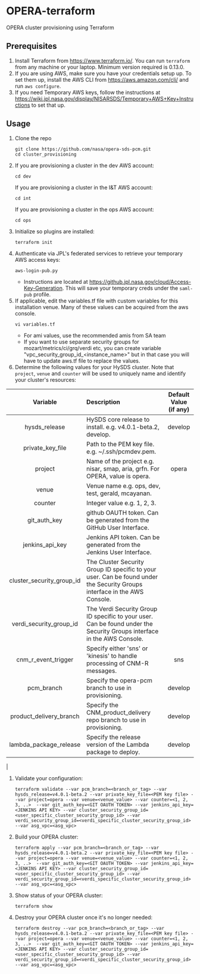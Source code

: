 # OPERA-terraform
OPERA cluster provisioning using Terraform

## Prerequisites
1. Install Terraform from https://www.terraform.io/. You can run `terraform` from any machine or your laptop. Minimum version required is 0.13.0.
1. If you are using AWS, make sure you have your credentials setup up. To set them up, install the AWS CLI from https://aws.amazon.com/cli/ and run `aws configure`.
1. If you need Temporary AWS keys, follow the instructions at https://wiki.jpl.nasa.gov/display/NISARSDS/Temporary+AWS+Key+Instructions to set that up.

## Usage
1. Clone the repo
   ```
   git clone https://github.com/nasa/opera-sds-pcm.git
   cd cluster_provisioning
   ```
1. If you are provisioning a cluster in the dev AWS account:
   ```
   cd dev
   ```
   If you are provisioning a cluster in the I&T AWS account:
   ```
   cd int
   ```
   If you are provisioning a cluster in the ops AWS account:
   ```
   cd ops
   ```
1. Initialize so plugins are installed:
   ```
   terraform init
   ```
1. Authenticate via JPL's federated services to retrieve your temporary AWS access keys:
   ```
   aws-login-pub.py
   ```
    - Instructions are located at https://github.jpl.nasa.gov/cloud/Access-Key-Generation. This will save your temporary creds under the `saml-pub` profile.
1. If applicable, edit the variables.tf file with custom variables for this installation venue. Many of these values can be acquired from the aws console.
   ```
   vi variables.tf
   ```
    - For ami values, use the recommended amis from SA team
    - If you want to use separate security groups for mozart/metrics/ci/grq/verdi etc, you can create variable "vpc_security_group_id_<instance_name>" but in that case you will have to update aws.tf file to replace the values.
1. Determine the following values for your HySDS cluster. Note that `project`, `venue` and `counter` will be used to uniquely name and identify your cluster's resources:

| Variable          | Description              | Default Value (if any) |
|:-----------------:|:-------------------------|:----------------------:|
| hysds_release     | HySDS core release to install. e.g. v4.0.1-beta.2, develop. | develop |
| private_key_file  | Path to the PEM key file. e.g. ~/.ssh/pcmdev.pem. |
| project           | Name of the project e.g. nisar, smap, aria, grfn. For OPERA, value is opera. | opera |
| venue             | Venue name e.g. ops, dev, test, gerald, mcayanan. |
| counter           | Integer value e.g. 1, 2, 3. |
| git_auth_key      | github OAUTH token. Can be generated from the GitHub User Interface. |
| jenkins_api_key   | Jenkins API token. Can be generated from the Jenkins User Interface. |
| cluster_security_group_id | The Cluster Security Group ID specific to your user. Can be found under the Security Groups interface in the AWS Console. |
| verdi_security_group_id | The Verdi Security Group ID specific to your user. Can be found under the Security Groups interface in the AWS Console. |
| cnm_r_event_trigger | Specify either 'sns' or 'kinesis' to handle processing of CNM-R messages. | sns |
| pcm_branch | Specify the opera-pcm branch to use in provisioning. | develop |
| product_delivery_branch | Specify the CNM_product_delivery repo branch to use in provisioning. | develop | 
| lambda_package_release | Specify the release version of the Lambda package to deploy. | develop |
| 
1. Validate your configuration:
   ```
   terraform validate --var pcm_branch=<branch_or_tag> --var hysds_release=v4.0.1-beta.2 --var private_key_file=<PEM key file> --var project=opera --var venue=<venue_value> --var counter=<1, 2, 3, ..>  --var git_auth_key=<GIT OAUTH TOKEN> --var jenkins_api_key=<JENKINS API KEY> --var cluster_security_group_id=<user_specific_cluster_security_group_id> --var verdi_security_group_id=<verdi_specific_cluster_security_group_id> --var asg_vpc=<asg_vpc>
   ```
1. Build your OPERA cluster:
   ```
   terraform apply --var pcm_branch=<branch_or_tag> --var hysds_release=v4.0.1-beta.2 --var private_key_file=<PEM key file> --var project=opera --var venue=<venue_value> --var counter=<1, 2, 3, ..>  --var git_auth_key=<GIT OAUTH TOKEN> --var jenkins_api_key=<JENKINS API KEY> --var cluster_security_group_id=<user_specific_cluster_security_group_id> --var verdi_security_group_id=<verdi_specific_cluster_security_group_id> --var asg_vpc=<asg_vpc>
   ```
1. Show status of your OPERA cluster:
   ```
   terraform show
   ```
1. Destroy your OPERA cluster once it's no longer needed:
   ```
   terraform destroy --var pcm_branch=<branch_or_tag> --var hysds_release=v4.0.1-beta.2 --var private_key_file=<PEM key file> --var project=opera --var venue=<venue_value> --var counter=<1, 2, 3, ..>  --var git_auth_key=<GIT OAUTH TOKEN> --var jenkins_api_key=<JENKINS API KEY> --var cluster_security_group_id=<user_specific_cluster_security_group_id> --var verdi_security_group_id=<verdi_specific_cluster_security_group_id> --var asg_vpc=<asg_vpc>
   ```
